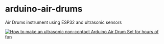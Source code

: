 # arduino-air-drums
Air Drums instrument using ESP32 and ultrasonic sensors 

[![How to make an ultrasonic non-contact Arduino Air Drum Set for hours of fun](https://img.youtube.com/vi/wXxHFnavPMg/0.jpg)](https://www.youtube.com/watch?v=wXxHFnavPMg)
